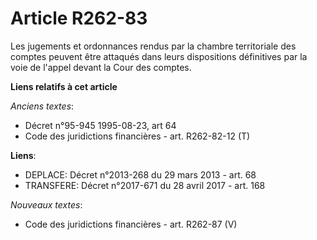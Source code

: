 # Article R262-83

Les jugements et ordonnances rendus par la chambre territoriale des comptes peuvent être attaqués dans leurs dispositions
définitives par la voie de l'appel devant la Cour des comptes.

**Liens relatifs à cet article**

_Anciens textes_:

  - Décret n°95-945 1995-08-23, art 64
  - Code des juridictions financières - art. R262-82-12 (T)

**Liens**:

  - DEPLACE: Décret n°2013-268 du 29 mars 2013 - art. 68
  - TRANSFERE: Décret n°2017-671 du 28 avril 2017 - art. 168

_Nouveaux textes_:

  - Code des juridictions financières - art. R262-87 (V)
